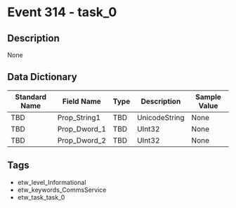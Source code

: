 # Event 314 - task_0

## Description
None

## Data Dictionary
|Standard Name|Field Name|Type|Description|Sample Value|
|---|---|---|---|---|
|TBD|Prop_String1|TBD|UnicodeString|None|None|
|TBD|Prop_Dword_1|TBD|UInt32|None|None|
|TBD|Prop_Dword_2|TBD|UInt32|None|None|

## Tags
* etw_level_Informational
* etw_keywords_CommsService
* etw_task_task_0